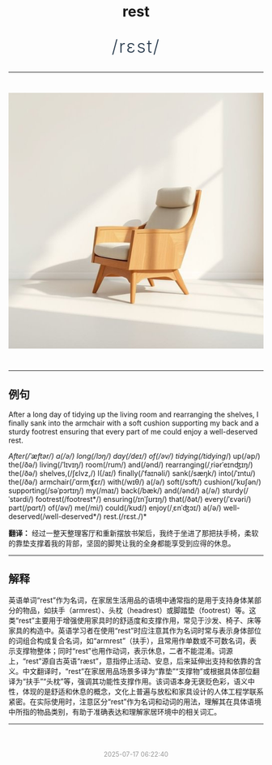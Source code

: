 <div align="center">

# rest

<div style="margin: 30px 0;">
<h1 style="font-size: 2.5em; font-weight: 300; letter-spacing: 2px; margin: 0; color: #2c3e50;">
/rɛst/
</h1>
</div>

</div>

---

<div align="center" style="margin: 40px 0;">

![rest](images/rest.png)

</div>

---

## 例句

After a long day of tidying up the living room and rearranging the shelves, I finally sank into the armchair with a soft cushion supporting my back and a sturdy footrest ensuring that every part of me could enjoy a well-deserved rest.

*After(/ˈæftər/) a(/ə/) long(/lɔŋ/) day(/deɪ/) of(/əv/) tidying(/tidying*/) up(/əp/) the(/ðə/) living(/ˈlɪvɪŋ/) room(/rum/) and(/ənd/) rearranging(/ˌriərˈeɪnʤɪŋ/) the(/ðə/) shelves,(/ʃɛlvz,/) I(/aɪ/) finally(/ˈfaɪnəli/) sank(/sæŋk/) into(/ˈɪntu/) the(/ðə/) armchair(/ˈɑrmˌʧɛr/) with(/wɪθ/) a(/ə/) soft(/sɔft/) cushion(/ˈkʊʃən/) supporting(/səˈpɔrtɪŋ/) my(/maɪ/) back(/bæk/) and(/ənd/) a(/ə/) sturdy(/ˈstərdi/) footrest(/footrest*/) ensuring(/ɪnˈʃʊrɪŋ/) that(/ðət/) every(/ˈɛvəri/) part(/pɑrt/) of(/əv/) me(/mi/) could(/kʊd/) enjoy(/ˌɛnˈʤɔɪ/) a(/ə/) well-deserved(/well-deserved*/) rest.(/rɛst./)*

**翻译：** 经过一整天整理客厅和重新摆放书架后，我终于坐进了那把扶手椅，柔软的靠垫支撑着我的背部，坚固的脚凳让我的全身都能享受到应得的休息。

---

## 解释

英语单词“rest”作为名词，在家居生活用品的语境中通常指的是用于支持身体某部分的物品，如扶手（armrest）、头枕（headrest）或脚踏垫（footrest）等。这类“rest”主要用于增强使用家具时的舒适度和支撑作用，常见于沙发、椅子、床等家具的构造中。英语学习者在使用“rest”时应注意其作为名词时常与表示身体部位的词组合构成复合名词，如“armrest”（扶手），且常用作单数或不可数名词，表示支撑物整体；同时“rest”也用作动词，表示休息，二者不能混淆。词源上，“rest”源自古英语“ræst”，意指停止活动、安息，后来延伸出支持和依靠的含义。中文翻译时，“rest”在家居用品场景多译为“靠垫”“支撑物”或根据具体部位翻译为“扶手”“头枕”等，强调其功能性支撑作用。该词语本身无褒贬色彩，语义中性，体现的是舒适和休息的概念，文化上普遍与放松和家具设计的人体工程学联系紧密。在实际使用时，注意区分“rest”作为名词和动词的用法，理解其在具体语境中所指的物品类别，有助于准确表达和理解家居环境中的相关词汇。


---

<div align="center" style="margin-top: 50px;">
<small style="color: #999; font-size: 0.9em;">2025-07-17 06:22:40</small>
</div>
